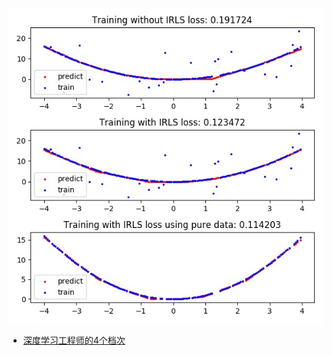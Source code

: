 ![result](IRLS_MLP/dnn-IRLS-result.jpg)
* [深度学习工程师的4个档次](https://mp.weixin.qq.com/s/9LAWtryak5y91Gr5WlM5iA)
